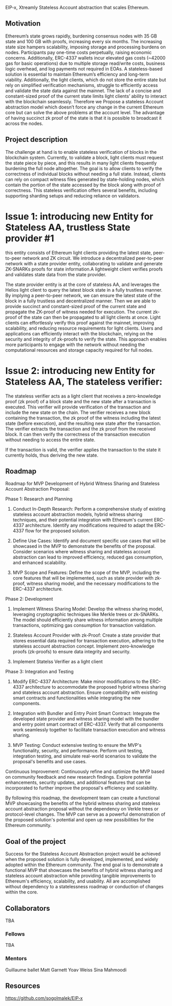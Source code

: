EIP-x, Xtreamly
Stateless Account abstraction that scales Ethereum.

## Motivation
Ethereum’s state grows rapidly, burdening consensus nodes with 35 GB state and 100 GB with proofs, increasing every six months. The increasing state size hampers scalability, imposing storage and processing burdens on nodes. Participants pay one-time costs perpetually, raising economic concerns. Additionally, ERC-4337 wallets incur elevated gas costs (~42000 gas for basic operations) due to multiple storage read/write costs, business logic overhead, and log payments not required in EOAs. A stateless-based solution is essential to maintain Ethereum’s efficiency and long-term viability. Additionally, the light clients, which do not store the entire state but rely on simplified verification mechanisms, struggle to efficiently access and validate the state data against the mainnet. The lack of a concise and constant-sized proof of the current state limits light clients’ ability to interact with the blockchain seamlessly. Therefore we Propose a stateless Account abstraction model which doesn’t force any change in the current Ethereum core but can solve the above problems at the account level. The advantage of having succinct zk proof of the state is that it is possible to broadcast it across the nodes.

## ​​Project description

The challenge at hand is to enable stateless verification of blocks in the blockchain system. Currently, to validate a block, light clients must request the state piece by piece, and this results in many light clients frequently burdening the full node altogether. The goal is to allow clients to verify the correctness of individual blocks without needing a full state. Instead, clients can rely on compact witness files generated by state-holding nodes, which contain the portion of the state accessed by the block along with proof of correctness. This stateless verification offers several benefits, including supporting sharding setups and reducing reliance on validators.
# Issue 1: introducing new Entity for Stateless AA, trustless State provider #1

this entity consists of Ethereum light clients providing the latest state, peer-to-peer network and ZK circuit. We introduce a decentralized peer-to-peer network with a state provider entity, collaborating to validate and generate ZK-SNARKs proofs for state information.A lightweight client verifies proofs and validates state data from the state provider.

The state provider entity is at the core of stateless AA, and leverages the Helios light client to query the latest block state in a fully trustless manner. By implying
a peer-to-peer network, we can ensure the latest state of the block in a fully trustless and decentralized manner. Then we are able to provide succinct and constant-sized proof of the current state and propagate the ZK-proof of witness needed for execution. The current zk-proof of the state can then be propagated to all light clients at once. Light clients can effortlessly verify this proof against the mainnet, improving scalability, and reducing resource requirements for light clients. Users and applications can efficiently interact with the blockchain, relying on the security and integrity of zk-proofs to verify the state. This approach enables more participants to engage with the network without needing the computational resources and storage capacity required for full nodes.

# Issue 2: introducing new Entity for Stateless AA, The stateless verifier:

The stateless verifier acts as a light client that receives a zero-knowledge proof (zk proof) of a block state and the new state after a transaction is executed. This verifier will provide verification of the transaction and include the new state on the chain. The verifier receives a new block containing the transaction, the zk proof of the witness including the latest state (before execution), and the resulting new state after the transaction. The verifier extracts the transaction and the zk proof from the received block. It can then verify the correctness of the transaction execution without needing to access the entire state.

If the transaction is valid, the verifier applies the transaction to the state it currently holds, thus deriving the new state.

## Roadmap


Roadmap for MVP Development of Hybrid Witness Sharing and Stateless Account Abstraction Proposal:

Phase 1: Research and Planning

1. Conduct In-Depth Research: Perform a comprehensive study of existing stateless account abstraction models,
   hybrid witness sharing techniques, and their potential integration with Ethereum's current ERC-4337 architecture.
   Identify any modifications required to adapt the ERC-4337 flow for the proposed solution.

2. Define Use Cases: Identify and document specific use cases that will be showcased in the MVP to demonstrate
   the benefits of the proposal. Consider scenarios where witness sharing and stateless account abstraction can lead
   to improved efficiency, reduced gas consumption, and enhanced scalability.

3. MVP Scope and Features: Define the scope of the MVP, including the core features that will be implemented,
    such as state provider with zk-proof, witness sharing model, and the necessary modifications to the ERC-4337 architecture.

Phase 2: Development

1. Implement Witness Sharing Model: Develop the witness sharing model, leveraging cryptographic techniques like Merkle trees or zk-SNARKs.
   The model should efficiently share witness information among multiple transactions, optimizing gas consumption for transaction validation.

2. Stateless Account Provider with zk-Proof: Create a state provider that stores essential data required for transaction execution,
  adhering to the stateless account abstraction concept. Implement zero-knowledge proofs (zk-proofs) to ensure data integrity and security.

3. Implement Statelss Verifier as a light client

Phase 3: Integration and Testing

1.  Modify ERC-4337 Architecture: Make minor modifications to the ERC-4337 architecture to accommodate the proposed hybrid witness
   sharing and stateless account abstraction. Ensure compatibility with existing smart contracts and functionalities while integrating the new components.
3.  Integration with Bundler and Entry Point Smart Contract: Integrate the developed state provider and witness sharing model
   with the bundler and entry point smart contract of ERC-4337. Verify that all components work seamlessly together to
   facilitate transaction execution and witness sharing.

4. MVP Testing: Conduct extensive testing to ensure the MVP's functionality, security, and performance. Perform unit testing,
   integration testing, and simulate real-world scenarios to validate the proposal's benefits and use cases.


Continuous Improvement: Continuously refine and optimize the MVP based on community feedback and new research findings.
 Explore potential enhancements, security updates, and additional features that can be incorporated to further improve the proposal's efficiency and scalability.

By following this roadmap, the development team can create a functional MVP showcasing the benefits of the hybrid witness sharing and stateless account abstraction proposal without the dependency on Verkle trees or protocol-level changes. The MVP can serve as a powerful demonstration of the proposed solution's potential and open up new possibilities for the Ethereum community.


## Goal of the project

Success for the  Stateless Account Abstraction project would be achieved when the proposed solution is 
fully developed, implemented, and widely adopted within the Ethereum community. The end goal is to demonstrate a functional MVP 
that showcases the benefits of hybrid witness sharing and stateless account abstraction while providing tangible improvements to 
Ethereum's efficiency, scalability, and usability. All are accomplished without dependency to a statelessness roadmap or conduction 
of changes within the core. 


## Collaborators
TBA
### Fellows 
TBA

### Mentors

Guillaume ballet 
Matt Garnett
Yoav Weiss
Sina Mahmoodi 

## Resources
https://github.com/sogolmalek/EIP-x

